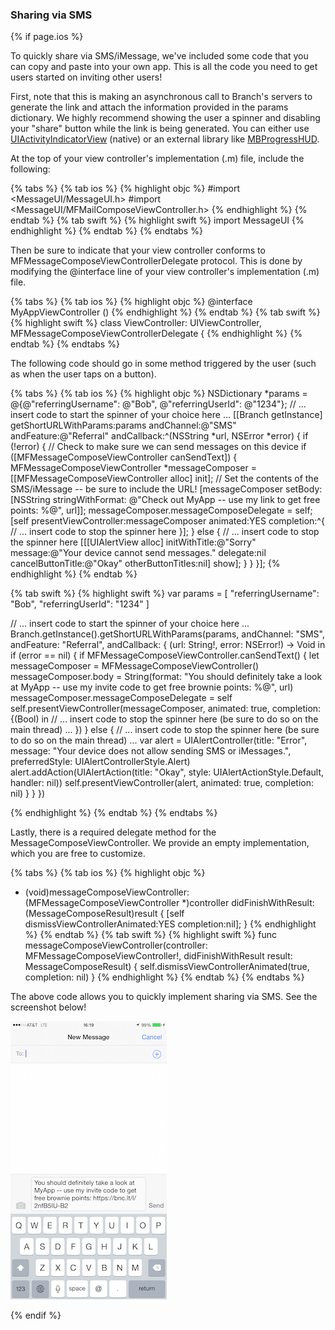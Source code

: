 ### Sharing via SMS

{% if page.ios %}

To quickly share via SMS/iMessage, we've included some code that you can copy and paste into your own app. This is all the code you need to get users started on inviting other users!

First, note that this is making an asynchronous call to Branch's servers to generate the link and attach the information provided in the params dictionary. We highly recommend showing the user a spinner and disabling your "share" button while the link is being generated. You can either use [UIActivityIndicatorView](https://developer.apple.com/library/ios/documentation/UIKit/Reference/UIActivityIndicatorView_Class/index.html) (native) or an external library like [MBProgressHUD](https://github.com/jdg/MBProgressHUD). 


At the top of your view controller's implementation (.m) file, include the following:

{% tabs %}
{% tab ios %}
{% highlight objc %}
#import <MessageUI/MessageUI.h>
#import <MessageUI/MFMailComposeViewController.h>
{% endhighlight %}
{% endtab %}
{% tab swift %}
{% highlight swift %}
import MessageUI
{% endhighlight %}
{% endtab %}
{% endtabs %}


Then be sure to indicate that your view controller conforms to MFMessageComposeViewControllerDelegate protocol. This is done by modifying the @interface line of your view controller's implementation (.m) file.

{% tabs %}
{% tab ios %}
{% highlight objc %}
@interface MyAppViewController () <MFMessageComposeViewControllerDelegate>
{% endhighlight %}
{% endtab %}
{% tab swift %}
{% highlight swift %}
class ViewController: UIViewController, MFMessageComposeViewControllerDelegate {
{% endhighlight %}
{% endtab %}
{% endtabs %}


The following code should go in some method triggered by the user (such as when the user taps on a button).

{% tabs %}
{% tab ios %}
{% highlight objc %}
NSDictionary *params = @{@"referringUsername": @"Bob",
                         @"referringUserId": @"1234"};
// ... insert code to start the spinner of your choice here ...
[[Branch getInstance] getShortURLWithParams:params
                                 andChannel:@"SMS"
                                 andFeature:@"Referral"
                                andCallback:^(NSString *url, NSError *error) {
    if (!error) {
        // Check to make sure we can send messages on this device
        if ([MFMessageComposeViewController canSendText]) {
            MFMessageComposeViewController *messageComposer =
                [[MFMessageComposeViewController alloc] init];
            // Set the contents of the SMS/iMessage -- be sure to include the URL!
            [messageComposer setBody:[NSString stringWithFormat:
                @"Check out MyApp -- use my link to get free  points: %@", url]];
            messageComposer.messageComposeDelegate = self;
            [self presentViewController:messageComposer animated:YES completion:^{
                // ... insert code to stop the spinner here
            }];
        } else {
            // ... insert code to stop the spinner here
            [[[UIAlertView alloc] initWithTitle:@"Sorry"
                                        message:@"Your device cannot send messages."
                                       delegate:nil
                              cancelButtonTitle:@"Okay"
                              otherButtonTitles:nil] show];
        }
    }
}];
{% endhighlight %}
{% endtab %}

{% tab swift %}
{% highlight swift %}
var params = [ "referringUsername": "Bob",
                "referringUserId": "1234" ]

// ... insert code to start the spinner of your choice here ...
Branch.getInstance().getShortURLWithParams(params, andChannel: "SMS", andFeature: "Referral", andCallback: { (url: String!, error: NSError!) -> Void in
    if (error == nil) {
        if MFMessageComposeViewController.canSendText() {
            let messageComposer = MFMessageComposeViewController()
            messageComposer.body = String(format: "You should definitely take a look at MyApp -- use my invite code to get free brownie points: %@", url)
            messageComposer.messageComposeDelegate = self
            self.presentViewController(messageComposer, animated: true, completion:{(Bool) in
                // ... insert code to stop the spinner here (be sure to do so on the main thread) ...
            })
        } else {
            // ... insert code to stop the spinner here (be sure to do so on the main thread) ...
            var alert = UIAlertController(title: "Error", message: "Your device does not allow sending SMS or iMessages.", preferredStyle: UIAlertControllerStyle.Alert)
            alert.addAction(UIAlertAction(title: "Okay", style: UIAlertActionStyle.Default, handler: nil))
            self.presentViewController(alert, animated: true, completion: nil)
        }
    }
})

{% endhighlight %}
{% endtab %}
{% endtabs %}


Lastly, there is a required delegate method for the MessageComposeViewController. We provide an empty implementation, which you are free to customize.

{% tabs %}
{% tab ios %}
{% highlight objc %}
- (void)messageComposeViewController:(MFMessageComposeViewController *)controller
                 didFinishWithResult:(MessageComposeResult)result {
    [self dismissViewControllerAnimated:YES completion:nil];
}
{% endhighlight %}
{% endtab %}
{% tab swift %}
{% highlight swift %}
func messageComposeViewController(controller: MFMessageComposeViewController!, didFinishWithResult result: MessageComposeResult) {
    self.dismissViewControllerAnimated(true, completion: nil)
}
{% endhighlight %}
{% endtab %}
{% endtabs %}


The above code allows you to quickly implement sharing via SMS. See the screenshot below!

![sms screenshot](/img/ingredients/sdk_links/ios_sms.png)
 
{% endif %}